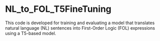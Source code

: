# NL_to_FOL_T5FineTuning
This code is developed for training and evaluating a model that translates natural language (NL) sentences into First-Order Logic (FOL) expressions using a T5-based model.
